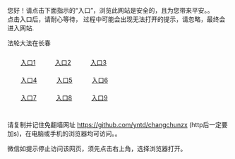 您好！请点击下面指示的“入口”，浏览此网站是安全的，且为您带来平安。。 <br/>
点击入口后，请耐心等待， 过程中可能会出现无法打开的提示，请忽略，最终会进入网站. </br>

法轮大法在长春<br/>
<div style="padding:10px"><a style="margin:20px" target="_blank" href="https://db2gsfr2ihgy1.cloudfront.net/2Qpsp?xejdt" id="ccLink1" rel="nofollow">入口1</a> <a target="_blank" style="margin:20px" href="https://d3of9pjzw7o4r7.cloudfront.net/2Qpsp?pgdymubg" id="ccLink2" rel="nofollow">入口2</a> <a style="margin:20px" target="_blank" href="https://d3iy666xdf4edk.cloudfront.net/2Qpsp?twobow" id="ccLink3" rel="nofollow">入口3</a></div>

<div style="padding:10px" ><a style="margin:20px" target="_blank" href="https://db2gsfr2ihgy1.cloudfront.net/2Qpsp?xejdt" id="ccLink4" rel="nofollow">入口4</a> <a style="margin:20px" href="https://d3of9pjzw7o4r7.cloudfront.net/2Qpsp?pgdymubg" target="_blank" id="ccLink5" rel="nofollow">入口5</a> <a style="margin:20px" href="https://d3iy666xdf4edk.cloudfront.net/2Qpsp?twobow" target="_blank" id="ccLink6" rel="nofollow">入口6</a></div>

<div style="padding:10px"><a style="margin:20px" target="_blank" href="https://db2gsfr2ihgy1.cloudfront.net/2Qpsp?xejdt" id="ccLink7" rel="nofollow">入口7</a> <a style="margin:20px" href="https://d3of9pjzw7o4r7.cloudfront.net/2Qpsp?pgdymubg" target="_blank" id="ccLink8" rel="nofollow">入口8</a> <a style="margin:20px" target="_blank" href="https://d3iy666xdf4edk.cloudfront.net/2Qpsp?twobow" id="ccLink9" rel="nofollow">入口9</a></div>

<br/>



请复制并记住免翻墙网址 https://github.com/yntd/changchunzx (http后一定要加s)，在电脑或手机的浏览器均可访问。。<br/>

微信如提示停止访问该网页，须先点击右上角，选择浏览器打开。
